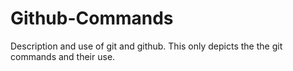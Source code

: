 # Github-Commands
Description and use of git and github. This only depicts the the git commands and their use.
